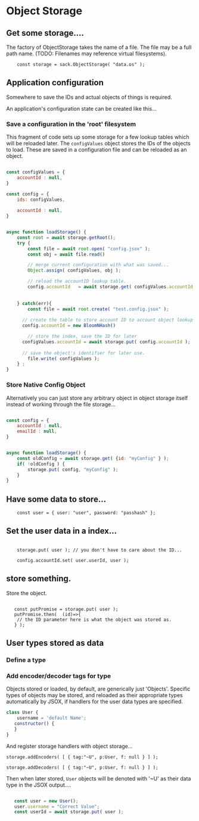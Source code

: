 
# Object Storage


## Get some storage....

The factory of ObjectStorage takes the name of a file.  The file may be a full path name.  (TODO: Filenames may reference virtual filesystems).

```
	const storage = sack.ObjectStorage( "data.os" );
```

## Application configuration

Somewhere to save the IDs and actual objects of things is required.

An application's configuration state can be created like this...


### Save a configuration in the 'root' filesystem

This fragment of code sets up some storage for a few lookup tables which will be reloaded later.
The `configValues` object stores the IDs of the objects to load.  These are saved in a configuration file
and can be reloaded as an object.

``` js

const configValues = {
	accountId : null,
}

const config = {
	ids: configValues,
        
	accountId : null,
}


async function loadStorage() {
	const root = await storage.getRoot();
	try {
		const file = await root.open( "config.jsox" );
		const obj = await file.read()

		// merge current configuration with what was saved...
		Object.assign( configValues, obj );

		// reload the accountID lookup table.                
		config.accountId   = await storage.get( configValues.accountId );
                
                
	} catch(err){
		const file = await root.create( "test.config.jsox" );
                
      // create the table to store account ID to account object lookup
      config.accountId = new BloomNHash()

		// store the index, save the ID for later
      configValues.accountId = await storage.put( config.accountId );
       
      // save the object's identifier for later use.
		file.write( configValues );
	} ;
}


```

### Store Native Config Object

Alternatively you can just store any arbitrary object in object storage itself
instead of working through the file storage...



``` js

const config = {
	accountId : null,
	emailId : null,
}


async function loadStorage() {
	const oldConfig = await storage.get( {id: "myConfig" } );
	if( !oldConfig ) {
		storage.put( config, "myConfig" );
	}
}


```


## Have some data to store...

```
    const user = { user: "user", password: "passhash" };
```



## Set the user data in a index...

```

	storage.put( user ); // you don't have to care about the ID... 
        
	config.accountId.set( user.userId, user );

```




## store something.

Store the object.

```

   const putPromise = storage.put( user );
   putPromise.then(  (id)=>{
   	// the ID parameter here is what the object was stored as.
   } );

```




## User types stored as data


### Define a type

### Add encoder/decoder tags for type

Objects stored or loaded, by default, are generically just 'Objects'.  Specific types of
objects may be stored, and reloaded as their appropriate types automatically by JSOX, if
handlers for the user data types are specified.

``` js
class User {
	username = 'default Name';
   constructor() {
   }
}

```

And register storage handlers with object storage...

```
storage.addEncoders( [ { tag:"~U", p:User, f: null } ] );

storage.addDecoders( [ { tag:"~U", p:User, f: null } ] );
```


Then when later stored, `User` objects will be denoted with '~U' as their data type in the JSOX output....

``` js

   const user = new User();
   user.username = "Correct Value";
   const userId = await storage.put( user );
```

